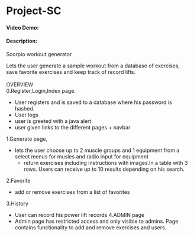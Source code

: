 # Project-SC
#### Video Demo:
#### Description: 
Scorpio workout generator<br>

Lets the user generate a sample workout from a database of exercises, save favorite exercises and keep track of record lifts.<br><br>
OVERVIEW<br>
0.Register,Login,Index page.
  - User registers and is saved to a database where his password is hashed.
  - User logs
  - user is greeted with a java alert
  - user given links to the different pages + navbar

1.Generate page,
  - lets the user choose up to 2 muscle groups and 1 equipment from a select menus for musles and radio input for equipment
    - return exercises including instructions with images.In a table with 3 rows. Users can receive up to 10 results depending on his search.


2.Favorite
  - add or remove exercises from a list of favorites<br>

3.History 
  - User can record his power lift records
4.ADMIN page
  - Admin page has restricted access and only visible to admins. Page contains functionality to add and remove exercises and users. 
